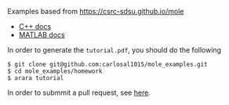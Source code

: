 Examples based from https://csrc-sdsu.github.io/mole

- [C++ docs](https://carlosal1015.github.io/mole_examples/api_docs/cpp/html)
- [MATLAB docs](https://carlosal1015.github.io/mole_examples/api_docs/matlab)

In order to generate the `tutorial.pdf`, you should do the following

```console
$ git clone git@github.com:carlosal1015/mole_examples.git
$ cd mole_examples/homework
$ arara tutorial
```

In order to submmit a pull request, see [here](https://github.com/carlosal1015/mole_examples/discussions/11).
